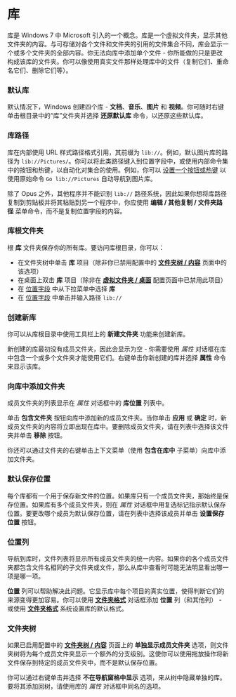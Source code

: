 # 库

库是 Windows 7 中 Microsoft 引入的一个概念。库是一个虚拟文件夹，显示其他文件夹的内容。与可存储对各个文件和文件夹的引用的文件集合不同，库会显示一个或多个文件夹的全部内容。你无法向库中添加单个文件 - 你所能做的只是更改构成该库的文件夹。你可以像使用真实文件那样处理库中的文件（复制它们、重命名它们、删除它们等）。

### 默认库

默认情况下，Windows 创建四个库 - **文档**、**音乐**、**图片** 和 **视频**。你可随时右键单击根目录中的“库”文件夹并选择 **还原默认库** 命令，以还原这些默认库。

### 库路径

库在内部使用 URL 样式路径格式引用，其前缀为 `lib://`。例如，默认图片库的路径为 `lib://Pictures/`。你可以将此类路径键入到位置字段中，或使用内部命令集中的按钮和热键，以自动化对集合的使用。例如，你可以 [设置一个按钮或热键](/Manual/customize/creating_your_own_buttons/README.zh.md) 以使用原始命令 `Go lib://Pictures` 自动导航到图片库。

除了 Opus 之外，其他程序并不能识别 `lib://` 路径系统，因此如果你想将库路径复制到剪贴板并将其粘贴到另一个程序中，你应使用 **编辑 / 其他复制 / 文件夹路径** 菜单命令，而不是复制位置字段的内容。

### 库根文件夹

根 **库** 文件夹保存你的所有库。要访问库根目录，你可以：

- 在文件夹树中单击 **库** 项目（除非你已禁用配置中的 **[文件夹树 / 内容](/Manual/preferences/preferences_categories/folder_tree/contents.zh.md)** 页面中的该选项）
- 在桌面上双击 **库** 项目（除非在 **[虚拟文件夹 / 桌面](/Manual/preferences/preferences_categories/folders/virtual_folders/desktop.zh.md)** 配置页面中已禁用此项目）
- 在 [位置字段](../the_lister/navigation/breadcrumbs_location_field.zh.md) 中从下拉菜单中选择 **库**
- 在 [位置字段](../the_lister/navigation/breadcrumbs_location_field.zh.md) 中单击并输入路径 `lib://`

### 创建新库

你可以从库根目录中使用工具栏上的 **新建文件夹** 功能来创建新库。

新创建的库最初没有成员文件夹，因此会显示为空 - 你需要使用 *属性* 对话框在库中包含一个或多个文件夹才能使用它们。右键单击你新创建的库并选择 **属性** 命令来显示该库。

### 向库中添加文件夹

成员文件夹的列表显示在 *属性* 对话框中的 **库位置** 列表中。

单击 **包含文件夹** 按钮向库中添加新的成员文件夹。当你单击 **应用** 或 **确定** 时，新成员文件夹的内容将立即出现在库中。要删除成员文件夹，请在列表中选择该文件夹并单击 **移除** 按钮。

你还可以通过文件夹的右键单击上下文菜单（使用 **包含在库中** 子菜单）向库中添加文件夹。

### 默认保存位置

每个库都有一个用于保存新文件的位置。如果库只有一个成员文件夹，那始终是保存位置。如果库有多个成员文件夹，则在 *属性* 对话框中用复选标记指示默认保存位置。要更改哪个成员为默认保存位置，请在列表中选择该成员并单击 **设置保存位置** 按钮。

### 位置列

导航到库时，文件列表将显示所有成员文件夹的统一内容。如果你的各个成员文件夹都包含文件名相同的子文件夹或文件，那么从库中查看时可能无法明显看出哪一项是哪一项。

**位置** 列可以帮助解决此问题。它显示库中每个项目的真实位置，使得判断它们的来源变得更加容易。你可以使用 **[文件夹格式](../folder_options/README.zh.md)** 对话框添加 **位置** 列（和其他列） - 或使用 **[文件夹格式](../folder_options/folder_formats.zh.md)** 系统设置库的默认格式。

### 文件夹树

如果已启用配置中的 **[文件夹树 / 内容](/Manual/preferences/preferences_categories/folder_tree/contents.zh.md)** 页面上的 **单独显示成员文件夹** 选项，则文件夹树将为每个成员文件夹显示一个额外的分支级别。这使你可以使用拖放操作将新文件保存到特定的成员文件夹中，而不是默认保存位置。

你可以通过右键单击并选择 **不在导航窗格中显示** 选项，来从树中隐藏单独的库。要将其添加回树，请使用库的 *属性* 对话框中同名的选项。